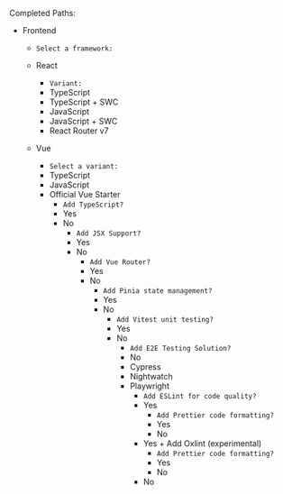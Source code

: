 Completed Paths:

- Frontend

  - `Select a framework:`
  - React

    - `Variant:`
    - TypeScript
    - TypeScript + SWC
    - JavaScript
    - JavaScript + SWC
    - React Router v7

  - Vue
    - `Select a variant:`
    - TypeScript
    - JavaScript
    - Official Vue Starter
      - `Add TypeScript?`
      - Yes
      - No
        - `Add JSX Support?`
        - Yes
        - No
          - `Add Vue Router?`
          - Yes
          - No
            - `Add Pinia state management?`
            - Yes
            - No
              - `Add Vitest unit testing?`
              - Yes
              - No
                - `Add E2E Testing Solution?`
                - No
                - Cypress
                - Nightwatch
                - Playwright
                  - `Add ESLint for code quality?`
                  - Yes
                    - `Add Prettier code formatting?`
                    - Yes
                    - No
                  - Yes + Add Oxlint (experimental)
                    - `Add Prettier code formatting?`
                    - Yes
                    - No
                  - No
